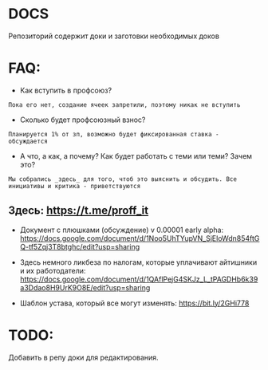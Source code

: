 DOCS
===
Репозиторий содержит доки и заготовки необходимых доков


FAQ:  
===

* Как вступить в профсоюз?  

`Пока его нет, создание ячеек запретили, поэтому никак не вступить`

* Сколько будет профсоюзный взнос?

`Планируется 1% от зп, возможно будет фиксированная ставка - обсуждается`

* А что, а как, а почему? Как будет работать с теми или теми? Зачем это?

`Мы собрались _здесь_ для того, чтоб это выяснить и обсудить. Все инициативы и критика - приветствуются`


Здесь: https://t.me/proff_it
---


- Документ с плюшками (обсуждение) v 0.00001 early alpha:
https://docs.google.com/document/d/1Noo5UhTYupVN_SjEloWdn854ftGQ-tf5Zqj3T8btghc/edit?usp=sharing 

- Здесь немного ликбеза по налогам, которые уплачивают айтишники и их работодатели:
https://docs.google.com/document/d/1QAflPejG4SKJz_L_tPAGDHb6k39a3Ddao8H9UrK9O8E/edit?usp=sharing

- Шаблон устава, который все могут изменять:
https://bit.ly/2GHi778



TODO:
===

Добавить в репу доки для редактирования.
